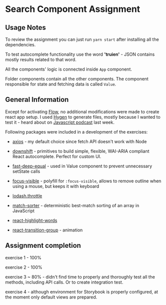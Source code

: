 # Search Component Assignment

## Usage Notes

To review the assignment you can just run `yarn start` after installing all the dependencies.

To test autocomplete functionality use the word **'truien'** - JSON contains mostly results related to that word. 

All the components' logic is connected inside `App` component.

Folder components contain all the other components. The component responsible for state and fetching data is called `Value`.


## General Information

Except for activating [Flow](https://flow.org/), no additional modifications were made to create react app setup. I used [Hygen](http://www.hygen.io/) to generate files, mostly because I wanted to test it - heard about on [Javascript podcast](https://devchat.tv/js-jabber/jsj-312-hygen-with-dotan-nahum) last week.

Following packages were included in a development of the exercises:

- [axios](https://github.com/axios/axios) - my default choice since fetch API doesn't work with Node

- [downshift](https://github.com/paypal/downshift) - primitives to build simple, flexible, WAI-ARIA compliant React autocomplete. Perfect for custom UI. 

- [fast-deep-equal](https://github.com/epoberezkin/fast-deep-equal) - used in Value component to prevent unnecessary setState calls

- [focus-visible](https://github.com/WICG/focus-visible) - polyfill for `:focus-visible`, allows to remove outline when using a mouse, but keeps it with keyboard

- [lodash.throttle](https://www.npmjs.com/package/lodash.throttle)

- [match-sorter](https://github.com/kentcdodds/match-sorter) - deterministic best-match sorting of an array in JavaScript

- [react-highlight-words](https://github.com/bvaughn/react-highlight-words)

- [react-transition-group](https://github.com/reactjs/react-transition-group) - animation



## Assignment completion

exercise 1 - 100%

exercise 2 - 100%

exercise 3 ~ 80% - didn't find time to properly and thoroughly test all the methods, including API calls. Or to create integration test.

exercise 4 - although environment for Storybook is properly configured, at the moment only default views are prepared.


